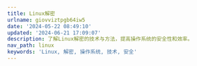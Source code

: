 ```yaml
---
title: Linux解密
urlname: giovviztpgb64iw5
date: '2024-05-22 08:49:10'
updated: '2024-06-21 17:09:07'
description: 了解Linux解密的技术与方法，提高操作系统的安全性和效率。
nav_path: linux
keywords: 'Linux, 解密, 操作系统, 技术, 安全'
---
```


